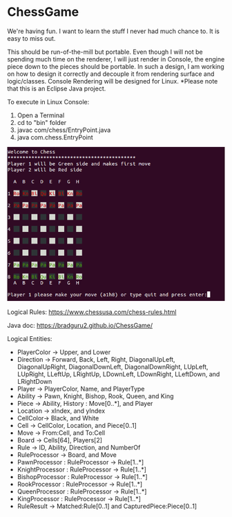 # ChessGame
We're having fun.  I want to learn the stuff I never had much chance to.  It is easy to miss out.  

This should be run-of-the-mill but portable.  Even though I will not be spending much time on the renderer, I will just render in Console, the engine piece down to the pieces should be portable.  In such a design, I am working on how to design it correctly and decouple it from rendering surface and logic/classes.  Console Rendering will be designed for Linux.  *Please note that this is an Eclipse Java project.

To execute in Linux Console:
1. Open a Terminal
2. cd to "bin" folder
3. javac com/chess/EntryPoint.java
4. java com.chess.EntryPoint

![Alt text](/assets/LinuxConsoleChess.png?raw=true "Screen Shot")

Logical Rules:
https://www.chessusa.com/chess-rules.html

Java doc:
https://bradguru2.github.io/ChessGame/

Logical Entities:
- PlayerColor -> Upper, and Lower
- Direction -> Forward, Back, Left, Right, DiagonalUpLeft, DiagonalUpRight,
DiagonalDownLeft, DiagonalDownRight, LUpLeft, LUpRight, LLeftUp, LRightUp,
LDownLeft, LDownRight, LLeftDown, and LRightDown 
- Player -> PlayerColor, Name, and PlayerType
- Ability -> Pawn, Knight, Bishop, Rook, Queen, and King
- Piece -> Ability, History : Move[0..*], and Player
- Location -> xIndex, and yIndex
- CellColor-> Black, and White
- Cell -> CellColor, Location, and Piece[0..1]
- Move -> From:Cell, and To:Cell 
- Board -> Cells[64], Players[2]
- Rule -> ID, Ability, Direction, and NumberOf
- RuleProcessor -> Board, and Move
- PawnProcessor : RuleProcessor -> Rule[1..*]
- KnightProcessor : RuleProcessor -> Rule[1..*]
- BishopProcessor : RuleProcessor -> Rule[1..*]
- RookProcessor : RuleProcessor -> Rule[1..*]
- QueenProcessor : RuleProcessor -> Rule[1..*]
- KingProcessor : RuleProcessor -> Rule[1..*]
- RuleResult -> Matched:Rule[0..1] and CapturedPiece:Piece[0..1]

